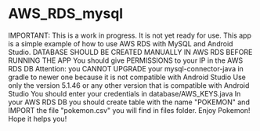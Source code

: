 # AWS_RDS_mysql
IMPORTANT:
This is a work in progress. It is not yet ready for use.
This app is a simple example of how to use AWS RDS with MySQL and Android Studio.
DATABASE SHOULD BE CREATED MANUALLY IN AWS RDS BEFORE RUNNING THE APP
You should give PERMISSIONS to your IP in the AWS RDS DB
Attention: you CANNOT UPGRADE your mysql-connector-java in gradle to newer one because it is not compatible with Android Studio
Use only the version 5.1.46 or any other version that is compatible with Android Studio
You should enter your credentials in database/AWS_KEYS.java
In your AWS RDS DB you should create table with the name "POKEMON" and IMPORT the file "pokemon.csv" you will find in files folder.
Enjoy Pokemon! Hope it helps you!
